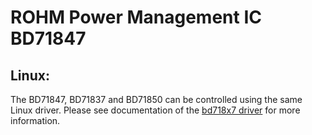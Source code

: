 # ROHM Power Management IC BD71847

## Linux:

The BD71847, BD71837 and BD71850 can be controlled using the same Linux driver. Please see documentation of the [bd718x7 driver](https://github.com/RohmSemiconductor/Linux-Kernel-PMIC-Drivers/tree/master/BD718XX) for more information.

